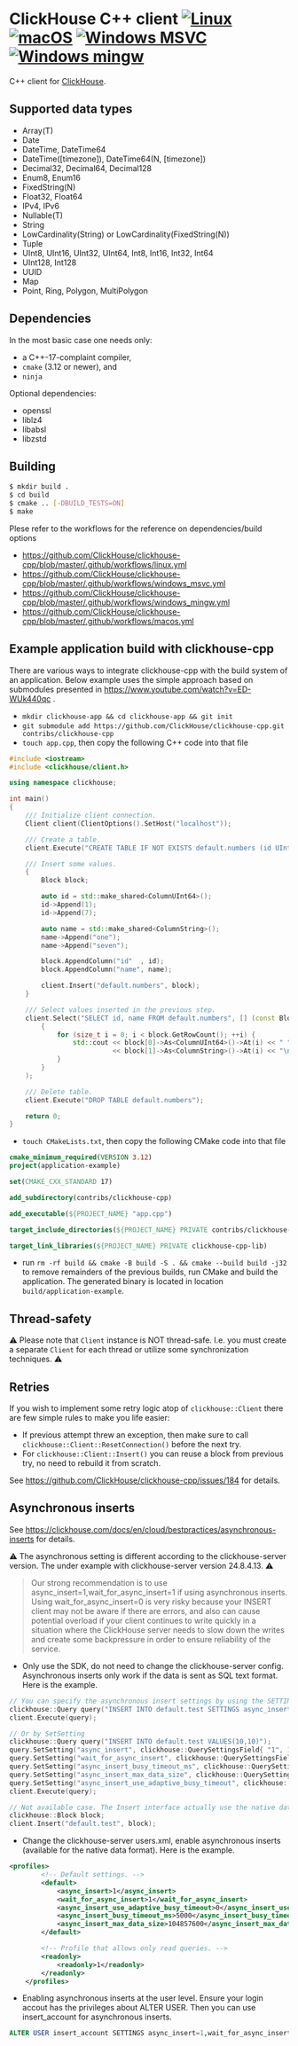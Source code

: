 ClickHouse C++ client [![Linux](https://github.com/ClickHouse/clickhouse-cpp/actions/workflows/linux.yml/badge.svg)](https://github.com/ClickHouse/clickhouse-cpp/actions/workflows/linux.yml) [![macOS](https://github.com/ClickHouse/clickhouse-cpp/actions/workflows/macos.yml/badge.svg)](https://github.com/ClickHouse/clickhouse-cpp/actions/workflows/macos.yml) [![Windows MSVC](https://github.com/ClickHouse/clickhouse-cpp/actions/workflows/windows_msvc.yml/badge.svg)](https://github.com/ClickHouse/clickhouse-cpp/actions/workflows/windows_msvc.yml) [![Windows mingw](https://github.com/ClickHouse/clickhouse-cpp/actions/workflows/windows_mingw.yml/badge.svg)](https://github.com/ClickHouse/clickhouse-cpp/actions/workflows/windows_mingw.yml)
=====

C++ client for [ClickHouse](https://clickhouse.com/).

## Supported data types

* Array(T)
* Date
* DateTime, DateTime64
* DateTime([timezone]), DateTime64(N, [timezone])
* Decimal32, Decimal64, Decimal128
* Enum8, Enum16
* FixedString(N)
* Float32, Float64
* IPv4, IPv6
* Nullable(T)
* String
* LowCardinality(String) or LowCardinality(FixedString(N))
* Tuple
* UInt8, UInt16, UInt32, UInt64, Int8, Int16, Int32, Int64
* UInt128, Int128
* UUID
* Map
* Point, Ring, Polygon, MultiPolygon

## Dependencies
In the most basic case one needs only:
- a C++-17-complaint compiler,
- `cmake` (3.12 or newer), and
- `ninja`

Optional dependencies:
- openssl
- liblz4
- libabsl
- libzstd

## Building

```sh
$ mkdir build .
$ cd build
$ cmake .. [-DBUILD_TESTS=ON]
$ make
```

Plese refer to the workflows for the reference on dependencies/build options
- https://github.com/ClickHouse/clickhouse-cpp/blob/master/.github/workflows/linux.yml
- https://github.com/ClickHouse/clickhouse-cpp/blob/master/.github/workflows/windows_msvc.yml
- https://github.com/ClickHouse/clickhouse-cpp/blob/master/.github/workflows/windows_mingw.yml
- https://github.com/ClickHouse/clickhouse-cpp/blob/master/.github/workflows/macos.yml


## Example application build with clickhouse-cpp

There are various ways to integrate clickhouse-cpp with the build system of an application. Below example uses the simple approach based on
submodules presented in https://www.youtube.com/watch?v=ED-WUk440qc .

- `mkdir clickhouse-app && cd clickhouse-app && git init`
- `git submodule add https://github.com/ClickHouse/clickhouse-cpp.git contribs/clickhouse-cpp`
- `touch app.cpp`, then copy the following C++ code into that file

```cpp
#include <iostream>
#include <clickhouse/client.h>

using namespace clickhouse;

int main()
{
    /// Initialize client connection.
    Client client(ClientOptions().SetHost("localhost"));

    /// Create a table.
    client.Execute("CREATE TABLE IF NOT EXISTS default.numbers (id UInt64, name String) ENGINE = Memory");

    /// Insert some values.
    {
        Block block;

        auto id = std::make_shared<ColumnUInt64>();
        id->Append(1);
        id->Append(7);

        auto name = std::make_shared<ColumnString>();
        name->Append("one");
        name->Append("seven");

        block.AppendColumn("id"  , id);
        block.AppendColumn("name", name);

        client.Insert("default.numbers", block);
    }

    /// Select values inserted in the previous step.
    client.Select("SELECT id, name FROM default.numbers", [] (const Block& block)
        {
            for (size_t i = 0; i < block.GetRowCount(); ++i) {
                std::cout << block[0]->As<ColumnUInt64>()->At(i) << " "
                          << block[1]->As<ColumnString>()->At(i) << "\n";
            }
        }
    );

    /// Delete table.
    client.Execute("DROP TABLE default.numbers");

    return 0;
}
```

- `touch CMakeLists.txt`, then copy the following CMake code into that file

```cmake
cmake_minimum_required(VERSION 3.12)
project(application-example)

set(CMAKE_CXX_STANDARD 17)

add_subdirectory(contribs/clickhouse-cpp)

add_executable(${PROJECT_NAME} "app.cpp")

target_include_directories(${PROJECT_NAME} PRIVATE contribs/clickhouse-cpp/ contribs/clickhouse-cpp/contrib/absl)

target_link_libraries(${PROJECT_NAME} PRIVATE clickhouse-cpp-lib)
```

- run `rm -rf build && cmake -B build -S . && cmake --build build -j32` to remove remainders of the previous builds, run CMake and build the
  application. The generated binary is located in location `build/application-example`.

## Thread-safety
⚠ Please note that `Client` instance is NOT thread-safe. I.e. you must create a separate `Client` for each thread or utilize some synchronization techniques. ⚠

## Retries
If you wish to implement some retry logic atop of `clickhouse::Client` there are few simple rules to make you life easier:
- If previous attempt threw an exception, then make sure to call `clickhouse::Client::ResetConnection()` before the next try.
- For `clickhouse::Client::Insert()` you can reuse a block from previous try, no need to rebuild it from scratch.

See https://github.com/ClickHouse/clickhouse-cpp/issues/184 for details.

## Asynchronous inserts
See https://clickhouse.com/docs/en/cloud/bestpractices/asynchronous-inserts for details.

⚠ The asynchronous setting is different according to the clickhouse-server version. The under example with clickhouse-server version 24.8.4.13. ⚠

> Our strong recommendation is to use async_insert=1,wait_for_async_insert=1 if using asynchronous inserts. Using wait_for_async_insert=0 is very risky because your INSERT client may not be aware if there are errors, and also can cause potential overload if your client continues to write quickly in a situation where the ClickHouse server needs to slow down the writes and create some backpressure in order to ensure reliability of the service.

- Only use the SDK, do not need to change the clickhouse-server config. Asynchronous inserts only work if the data is sent as SQL text format. Here is the example.
```cpp
// You can specify the asynchronous insert settings by using the SETTINGS clause of insert queries
clickhouse::Query query("INSERT INTO default.test SETTINGS async_insert=1,wait_for_async_insert=1,async_insert_busy_timeout_ms=5000,async_insert_use_adaptive_busy_timeout=0,async_insert_max_data_size=104857600 VALUES(10,10)");
client.Execute(query);

// Or by SetSetting
clickhouse::Query query("INSERT INTO default.test VALUES(10,10)");
query.SetSetting("async_insert", clickhouse::QuerySettingsField{ "1", 1 });
query.SetSetting("wait_for_async_insert", clickhouse::QuerySettingsField{ "1", 1 }); // strong recommendation
query.SetSetting("async_insert_busy_timeout_ms", clickhouse::QuerySettingsField{ "5000", 1 });
query.SetSetting("async_insert_max_data_size", clickhouse::QuerySettingsField{ "104857600", 1 });
query.SetSetting("async_insert_use_adaptive_busy_timeout", clickhouse::QuerySettingsField{ "0", 1 });
client.Execute(query);

// Not available case. The Insert interface actually use the native data format
clickhouse::Block block;
client.Insert("default.test", block);
```
- Change the clickhouse-server users.xml, enable asynchronous inserts (available for the native data format). Here is the example.
```xml
<profiles>
        <!-- Default settings. -->
        <default>
            <async_insert>1</async_insert>
            <wait_for_async_insert>1</wait_for_async_insert>
            <async_insert_use_adaptive_busy_timeout>0</async_insert_use_adaptive_busy_timeout>
            <async_insert_busy_timeout_ms>5000</async_insert_busy_timeout_ms>
            <async_insert_max_data_size>104857600</async_insert_max_data_size>
        </default>

        <!-- Profile that allows only read queries. -->
        <readonly>
            <readonly>1</readonly>
        </readonly>
    </profiles>
```
- Enabling asynchronous inserts at the user level. Ensure your login accout has the privileges about ALTER USER. Then you can use insert_account for asynchronous inserts.
```sql
ALTER USER insert_account SETTINGS async_insert=1,wait_for_async_insert=1,async_insert_use_adaptive_busy_timeout=0,async_insert_busy_timeout_ms=5000,async_insert_max_data_size=104857600
```



